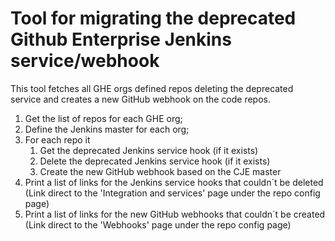 # Tool for migrating the deprecated Github Enterprise Jenkins service/webhook 

This tool fetches all GHE orgs defined repos deleting the deprecated service and creates a new GitHub webhook on the code repos.

1. Get the list of repos for each GHE org;
1. Define the Jenkins master for each org;
1. For each repo it
	1. Get the deprecated Jenkins service hook (if it exists)
	1. Delete the deprecated Jenkins service hook (if it exists)
	1. Create the new GitHub webhook based on the CJE master
1. Print a list of links for the Jenkins service hooks that couldn´t be deleted (Link direct to the 'Integration and services' page under the repo config page)
1. Print a list of links for the new GitHub webhooks that couldn´t be created (Link direct to the 'Webhooks' page under the repo config page)
